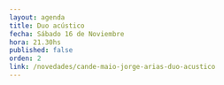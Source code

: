 ```yaml
---
layout: agenda
title: Duo acústico
fecha: Sábado 16 de Noviembre
hora: 21.30hs
published: false
orden: 2
link: /novedades/cande-maio-jorge-arias-duo-acustico
---
```

